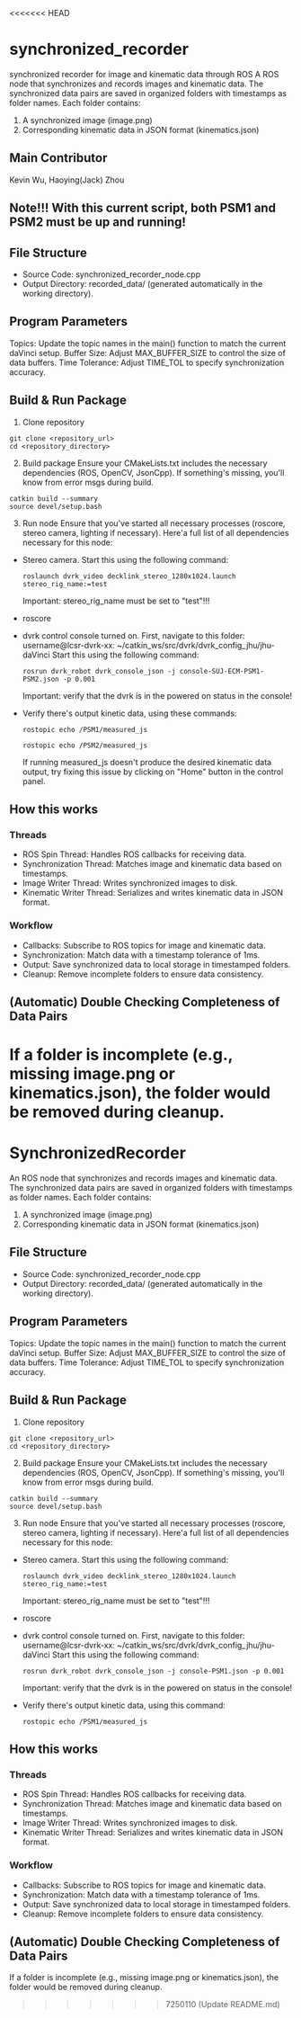 <<<<<<< HEAD

# synchronized_recorder
synchronized recorder for image and kinematic data through ROS
A ROS node that synchronizes and records images and kinematic data. The synchronized data pairs are saved in organized folders with timestamps as folder names. Each folder contains:
1. A synchronized image (image.png)
2. Corresponding kinematic data in JSON format (kinematics.json)

## Main Contributor

Kevin Wu, Haoying(Jack) Zhou

## Note!!! With this current script, both PSM1 and PSM2 must be up and running!

## File Structure
- Source Code: synchronized_recorder_node.cpp
- Output Directory: recorded_data/ (generated automatically in the working directory).

## Program Parameters
Topics: Update the topic names in the main() function to match the current daVinci setup.
Buffer Size: Adjust MAX_BUFFER_SIZE to control the size of data buffers.
Time Tolerance: Adjust TIME_TOL to specify synchronization accuracy.

## Build & Run Package
1. Clone repository
```
git clone <repository_url>
cd <repository_directory>
```
2. Build package
Ensure your CMakeLists.txt includes the necessary dependencies (ROS, OpenCV, JsonCpp). If something's missing, you'll know from error msgs during build.
```
catkin build --summary
source devel/setup.bash
```

3. Run node
Ensure that you've started all necessary processes (roscore, stereo camera, lighting if necessary).
Here'a full list of all dependencies necessary for this node:
  - Stereo camera. Start this using the following command:
    ```
    roslaunch dvrk_video decklink_stereo_1280x1024.launch stereo_rig_name:=test
    ```
    Important: stereo_rig_name must be set to "test"!!!
    
  - roscore

  - dvrk control console turned on.
    First, navigate to this folder: username@lcsr-dvrk-xx: ~/catkin_ws/src/dvrk/dvrk_config_jhu/jhu-daVinci
    Start this using the following command:
    ```
    rosrun dvrk_robot dvrk_console_json -j console-SUJ-ECM-PSM1-PSM2.json -p 0.001
    ```
    Important: verify that the dvrk is in the powered on status in the console!
    
  - Verify there's output kinetic data, using these commands:
    ```
    rostopic echo /PSM1/measured_js

    rostopic echo /PSM2/measured_js
    ```
    If running measured_js doesn't produce the desired kinematic data output, try fixing this issue by clicking on "Home" button in the control panel.


## How this works
### Threads
- ROS Spin Thread: Handles ROS callbacks for receiving data.
- Synchronization Thread: Matches image and kinematic data based on timestamps.
- Image Writer Thread: Writes synchronized images to disk.
- Kinematic Writer Thread: Serializes and writes kinematic data in JSON format.
### Workflow
- Callbacks: Subscribe to ROS topics for image and kinematic data.
- Synchronization: Match data with a timestamp tolerance of 1ms.
- Output: Save synchronized data to local storage in timestamped folders.
- Cleanup: Remove incomplete folders to ensure data consistency.

## (Automatic) Double Checking Completeness of Data Pairs
If a folder is incomplete (e.g., missing image.png or kinematics.json), the folder would be removed during cleanup.
=======
# SynchronizedRecorder
An ROS node that synchronizes and records images and kinematic data. The synchronized data pairs are saved in organized folders with timestamps as folder names. Each folder contains:
1. A synchronized image (image.png)
2. Corresponding kinematic data in JSON format (kinematics.json)

## File Structure
- Source Code: synchronized_recorder_node.cpp
- Output Directory: recorded_data/ (generated automatically in the working directory).

## Program Parameters
Topics: Update the topic names in the main() function to match the current daVinci setup.
Buffer Size: Adjust MAX_BUFFER_SIZE to control the size of data buffers.
Time Tolerance: Adjust TIME_TOL to specify synchronization accuracy.

## Build & Run Package
1. Clone repository
```
git clone <repository_url>
cd <repository_directory>
```
2. Build package
Ensure your CMakeLists.txt includes the necessary dependencies (ROS, OpenCV, JsonCpp). If something's missing, you'll know from error msgs during build.
```
catkin build --summary
source devel/setup.bash
```

3. Run node
Ensure that you've started all necessary processes (roscore, stereo camera, lighting if necessary).
Here'a full list of all dependencies necessary for this node:
  - Stereo camera. Start this using the following command:
    ```
    roslaunch dvrk_video decklink_stereo_1280x1024.launch stereo_rig_name:=test
    ```
    Important: stereo_rig_name must be set to "test"!!!
    
  - roscore

  - dvrk control console turned on.
    First, navigate to this folder: username@lcsr-dvrk-xx: ~/catkin_ws/src/dvrk/dvrk_config_jhu/jhu-daVinci
    Start this using the following command:
    ```
    rosrun dvrk_robot dvrk_console_json -j console-PSM1.json -p 0.001
    ```
    Important: verify that the dvrk is in the powered on status in the console!
    
  - Verify there's output kinetic data, using this command:
    ```
    rostopic echo /PSM1/measured_js
    ```


## How this works
### Threads
- ROS Spin Thread: Handles ROS callbacks for receiving data.
- Synchronization Thread: Matches image and kinematic data based on timestamps.
- Image Writer Thread: Writes synchronized images to disk.
- Kinematic Writer Thread: Serializes and writes kinematic data in JSON format.
### Workflow
- Callbacks: Subscribe to ROS topics for image and kinematic data.
- Synchronization: Match data with a timestamp tolerance of 1ms.
- Output: Save synchronized data to local storage in timestamped folders.
- Cleanup: Remove incomplete folders to ensure data consistency.

## (Automatic) Double Checking Completeness of Data Pairs
If a folder is incomplete (e.g., missing image.png or kinematics.json), the folder would be removed during cleanup.

>>>>>>> 7250110 (Update README.md)
